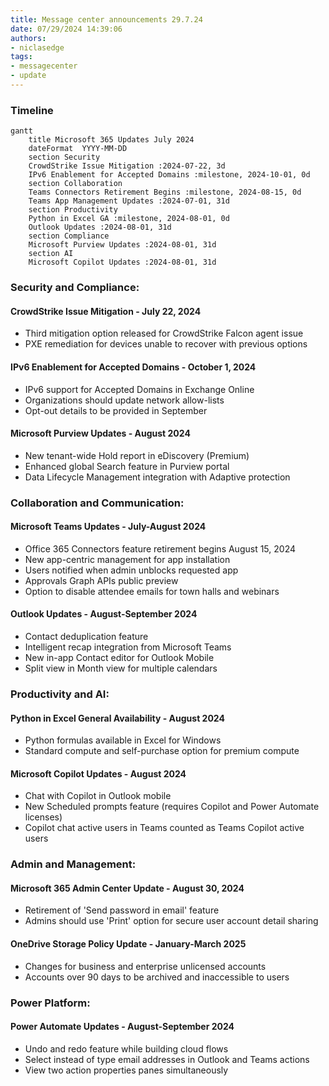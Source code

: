 ```yaml
---
title: Message center announcements 29.7.24
date: 07/29/2024 14:39:06
authors:
- niclasedge
tags:
- messagecenter
- update
---
```


### Timeline
```mermaid
gantt
    title Microsoft 365 Updates July 2024
    dateFormat  YYYY-MM-DD
    section Security
    CrowdStrike Issue Mitigation :2024-07-22, 3d
    IPv6 Enablement for Accepted Domains :milestone, 2024-10-01, 0d
    section Collaboration
    Teams Connectors Retirement Begins :milestone, 2024-08-15, 0d
    Teams App Management Updates :2024-07-01, 31d
    section Productivity
    Python in Excel GA :milestone, 2024-08-01, 0d
    Outlook Updates :2024-08-01, 31d
    section Compliance
    Microsoft Purview Updates :2024-08-01, 31d
    section AI
    Microsoft Copilot Updates :2024-08-01, 31d
```

### Security and Compliance:

#### CrowdStrike Issue Mitigation - July 22, 2024
- Third mitigation option released for CrowdStrike Falcon agent issue
- PXE remediation for devices unable to recover with previous options

#### IPv6 Enablement for Accepted Domains - October 1, 2024
- IPv6 support for Accepted Domains in Exchange Online
- Organizations should update network allow-lists
- Opt-out details to be provided in September

#### Microsoft Purview Updates - August 2024
- New tenant-wide Hold report in eDiscovery (Premium)
- Enhanced global Search feature in Purview portal
- Data Lifecycle Management integration with Adaptive protection

### Collaboration and Communication:

#### Microsoft Teams Updates - July-August 2024
- Office 365 Connectors feature retirement begins August 15, 2024
- New app-centric management for app installation
- Users notified when admin unblocks requested app
- Approvals Graph APIs public preview
- Option to disable attendee emails for town halls and webinars

#### Outlook Updates - August-September 2024
- Contact deduplication feature
- Intelligent recap integration from Microsoft Teams
- New in-app Contact editor for Outlook Mobile
- Split view in Month view for multiple calendars

### Productivity and AI:

#### Python in Excel General Availability - August 2024
- Python formulas available in Excel for Windows
- Standard compute and self-purchase option for premium compute

#### Microsoft Copilot Updates - August 2024
- Chat with Copilot in Outlook mobile
- New Scheduled prompts feature (requires Copilot and Power Automate licenses)
- Copilot chat active users in Teams counted as Teams Copilot active users

### Admin and Management:

#### Microsoft 365 Admin Center Update - August 30, 2024
- Retirement of 'Send password in email' feature
- Admins should use 'Print' option for secure user account detail sharing

#### OneDrive Storage Policy Update - January-March 2025
- Changes for business and enterprise unlicensed accounts
- Accounts over 90 days to be archived and inaccessible to users

### Power Platform:

#### Power Automate Updates - August-September 2024
- Undo and redo feature while building cloud flows
- Select instead of type email addresses in Outlook and Teams actions
- View two action properties panes simultaneously
